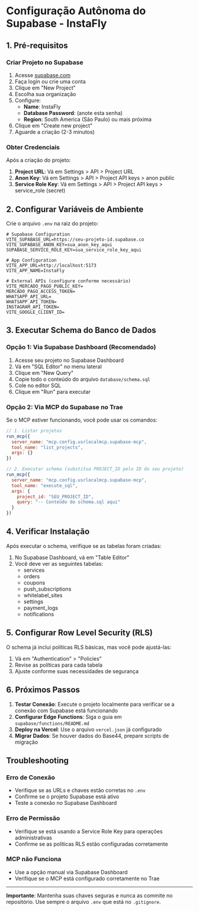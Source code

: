 # Configuração Autônoma do Supabase - InstaFly

## 1. Pré-requisitos

### Criar Projeto no Supabase
1. Acesse [supabase.com](https://supabase.com)
2. Faça login ou crie uma conta
3. Clique em "New Project"
4. Escolha sua organização
5. Configure:
   - **Name**: InstaFly
   - **Database Password**: (anote esta senha)
   - **Region**: South America (São Paulo) ou mais próxima
6. Clique em "Create new project"
7. Aguarde a criação (2-3 minutos)

### Obter Credenciais
Após a criação do projeto:

1. **Project URL**: Vá em Settings > API > Project URL
2. **Anon Key**: Vá em Settings > API > Project API keys > anon public
3. **Service Role Key**: Vá em Settings > API > Project API keys > service_role (secret)

## 2. Configurar Variáveis de Ambiente

Crie o arquivo `.env` na raiz do projeto:

```env
# Supabase Configuration
VITE_SUPABASE_URL=https://seu-projeto-id.supabase.co
VITE_SUPABASE_ANON_KEY=sua_anon_key_aqui
SUPABASE_SERVICE_ROLE_KEY=sua_service_role_key_aqui

# App Configuration
VITE_APP_URL=http://localhost:5173
VITE_APP_NAME=InstaFly

# External APIs (configure conforme necessário)
VITE_MERCADO_PAGO_PUBLIC_KEY=
MERCADO_PAGO_ACCESS_TOKEN=
WHATSAPP_API_URL=
WHATSAPP_API_TOKEN=
INSTAGRAM_API_TOKEN=
VITE_GOOGLE_CLIENT_ID=
```

## 3. Executar Schema do Banco de Dados

### Opção 1: Via Supabase Dashboard (Recomendado)
1. Acesse seu projeto no Supabase Dashboard
2. Vá em "SQL Editor" no menu lateral
3. Clique em "New Query"
4. Copie todo o conteúdo do arquivo `database/schema.sql`
5. Cole no editor SQL
6. Clique em "Run" para executar

### Opção 2: Via MCP do Supabase no Trae
Se o MCP estiver funcionando, você pode usar os comandos:

```javascript
// 1. Listar projetos
run_mcp({
  server_name: "mcp.config.usrlocalmcp.supabase-mcp",
  tool_name: "list_projects",
  args: {}
})

// 2. Executar schema (substitua PROJECT_ID pelo ID do seu projeto)
run_mcp({
  server_name: "mcp.config.usrlocalmcp.supabase-mcp",
  tool_name: "execute_sql",
  args: {
    project_id: "SEU_PROJECT_ID",
    query: "-- Conteúdo do schema.sql aqui"
  }
})
```

## 4. Verificar Instalação

Após executar o schema, verifique se as tabelas foram criadas:

1. No Supabase Dashboard, vá em "Table Editor"
2. Você deve ver as seguintes tabelas:
   - services
   - orders
   - coupons
   - push_subscriptions
   - whitelabel_sites
   - settings
   - payment_logs
   - notifications

## 5. Configurar Row Level Security (RLS)

O schema já inclui políticas RLS básicas, mas você pode ajustá-las:

1. Vá em "Authentication" > "Policies"
2. Revise as políticas para cada tabela
3. Ajuste conforme suas necessidades de segurança

## 6. Próximos Passos

1. **Testar Conexão**: Execute o projeto localmente para verificar se a conexão com Supabase está funcionando
2. **Configurar Edge Functions**: Siga o guia em `supabase/functions/README.md`
3. **Deploy na Vercel**: Use o arquivo `vercel.json` já configurado
4. **Migrar Dados**: Se houver dados do Base44, prepare scripts de migração

## Troubleshooting

### Erro de Conexão
- Verifique se as URLs e chaves estão corretas no `.env`
- Confirme se o projeto Supabase está ativo
- Teste a conexão no Supabase Dashboard

### Erro de Permissão
- Verifique se está usando a Service Role Key para operações administrativas
- Confirme se as políticas RLS estão configuradas corretamente

### MCP não Funciona
- Use a opção manual via Supabase Dashboard
- Verifique se o MCP está configurado corretamente no Trae

---

**Importante**: Mantenha suas chaves seguras e nunca as commite no repositório. Use sempre o arquivo `.env` que está no `.gitignore`.